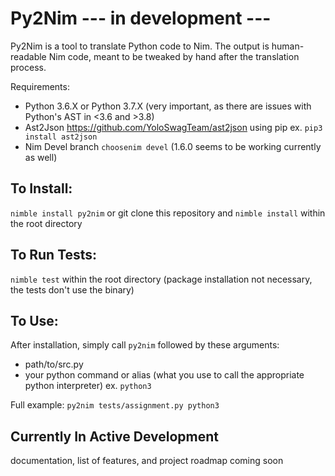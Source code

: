 # Py2Nim --- in development ---
Py2Nim is a tool to translate Python code to Nim. The output is human-readable Nim code, meant to be tweaked by hand after the translation process.

Requirements:
- Python 3.6.X or Python 3.7.X (very important, as there are issues with Python's AST in <3.6 and >3.8)
- Ast2Json https://github.com/YoloSwagTeam/ast2json  using pip ex. `pip3 install ast2json`
- Nim Devel branch `choosenim devel` (1.6.0 seems to be working currently as well)

## To Install:
`nimble install py2nim`
or
git clone this repository and `nimble install` within the root directory

## To Run Tests:
`nimble test` within the root directory (package installation not necessary, the tests don't use the binary)

## To Use:
After installation, simply call `py2nim` followed by these arguments:
- path/to/src.py
- your python command or alias (what you use to call the appropriate python interpreter) ex. `python3`

Full example: `py2nim tests/assignment.py python3`

## Currently In Active Development

documentation, list of features, and project roadmap coming soon
